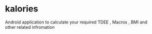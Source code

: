 # kalories
Android application to calculate your required TDEE , Macros , BMI and other related infromation
